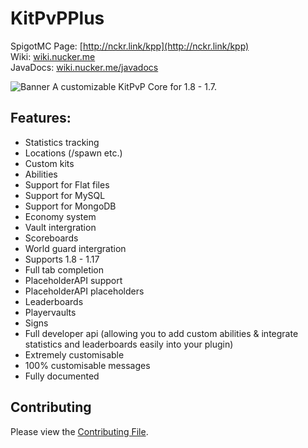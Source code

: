 # KitPvPPlus
SpigotMC Page: [http://nckr.link/kpp](http://nckr.link/kpp)  
Wiki: [wiki.nucker.me](https://wiki.nucker.me)  
JavaDocs: [wiki.nucker.me/javadocs](https://jdocs.nucker.me)  

![Banner](https://i.imgur.com/AccloGO.png)
A customizable KitPvP Core for 1.8 - 1.7.

## Features:
- Statistics tracking
- Locations (/spawn etc.)
- Custom kits
- Abilities
- Support for Flat files
- Support for MySQL
- Support for MongoDB
- Economy system
- Vault intergration
- Scoreboards
- World guard intergration
- Supports 1.8 - 1.17
- Full tab completion
- PlaceholderAPI support
- PlaceholderAPI placeholders
- Leaderboards
- Playervaults
- Signs
- Full developer api (allowing you to add custom abilities & integrate statistics
and leaderboards easily into your plugin)
- Extremely customisable
- 100% customisable messages
- Fully documented

## Contributing
Please view the [Contributing File](CONTRIBUTING.md).

